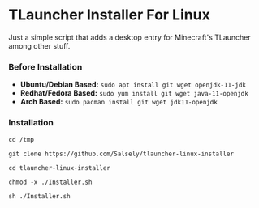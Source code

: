 # TLauncher Installer For Linux
Just a simple script that adds a desktop entry for Minecraft's TLauncher among other stuff.

### Before Installation
- **Ubuntu/Debian Based:** ``sudo apt install git wget openjdk-11-jdk``
- **Redhat/Fedora Based:** ``sudo yum install git wget java-11-openjdk``
- **Arch Based:** ``sudo pacman install git wget jdk11-openjdk``


### Installation

```
cd /tmp

git clone https://github.com/Salsely/tlauncher-linux-installer

cd tlauncher-linux-installer

chmod -x ./Installer.sh

sh ./Installer.sh
```
